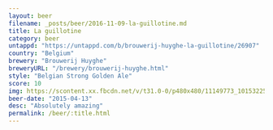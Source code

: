 ```yaml
---
layout: beer
filename: _posts/beer/2016-11-09-la-guillotine.md
title: La guillotine
category: beer
untappd: "https://untappd.com/b/brouwerij-huyghe-la-guillotine/26907"
country: "Belgium"
brewery: "Brouwerij Huyghe"
breweryURL: "/brewery/brouwerij-huyghe.html"
style: "Belgian Strong Golden Ale"
score: 10
img: https://scontent.xx.fbcdn.net/v/t31.0-0/p480x480/11149773_10153225366453745_4053445365399151631_o.jpg?_nc_cat=106&_nc_ohc=J05wjwQ0MxoAQn_0BhXtPofSp6HgGeF9TjikqmVNIE5eb9NIO6GHzk6HA&_nc_ht=scontent.xx&oh=9265e9631c7928d4e2695b4485ecdc16&oe=5E493055
beer-date: "2015-04-13"
desc: "Absolutely amazing"
permalink: /beer/:title.html
---
```

